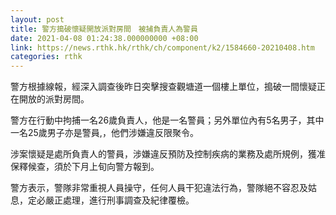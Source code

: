 ```yaml
---
layout: post
title: 警方搗破懷疑開放派對房間　被捕負責人為警員
date: 2021-04-08 01:24:38.000000000 +08:00
link: https://news.rthk.hk/rthk/ch/component/k2/1584660-20210408.htm
categories: rthk
---
```


警方根據線報，經深入調查後昨日突擊搜查觀塘道一個樓上單位，搗破一間懷疑正在開放的派對房間。

警方在行動中拘捕一名26歲負責人，他是一名警員；另外單位內有5名男子，其中一名25歲男子亦是警員,，他們涉嫌違反限聚令。

涉案懷疑是處所負責人的警員，涉嫌違反預防及控制疾病的業務及處所規例，獲准保釋候查，須於下月上旬向警方報到。

警方表示，警隊非常重視人員操守，任何人員干犯違法行為，警隊絕不容忍及姑息，定必嚴正處理，進行刑事調查及紀律覆檢。
